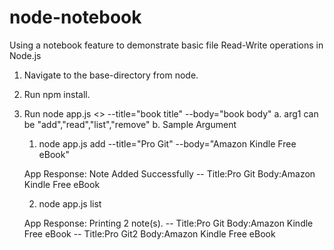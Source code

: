 # node-notebook
Using a notebook feature to demonstrate basic file Read-Write operations in Node.js

1. Navigate to the base-directory from node.
2. Run npm install.
3. Run node app.js <<arg1>> --title="book title" --body="book body"
   a. arg1 can be "add","read","list","remove" 
   b. Sample Argument
     1. node app.js add --title="Pro Git" --body="Amazon Kindle Free eBook"
      
      App Response:
        Note Added Successfully
        --
        Title:Pro Git 
        Body:Amazon Kindle Free eBook
        
     2.  node app.js list
     
     App Response:
        Printing 2 note(s).
        --
        Title:Pro Git
        Body:Amazon Kindle Free eBook
        --
        Title:Pro Git2 
        Body:Amazon Kindle Free eBook

